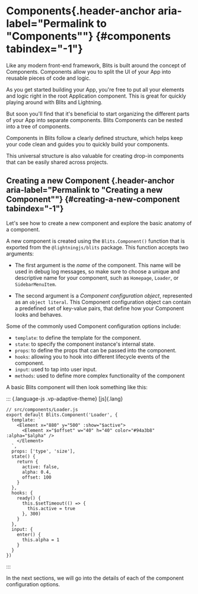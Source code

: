 # Components [​](#components){.header-anchor aria-label="Permalink to \"Components\""} {#components tabindex="-1"}

Like any modern front-end framework, Blits is built around the concept
of Components. Components allow you to split the UI of your App into
reusable pieces of code and logic.

As you get started building your App, you\'re free to put all your
elements and logic right in the root Application component. This is
great for quickly playing around with Blits and Lightning.

But soon you\'ll find that it\'s beneficial to start organizing the
different parts of your App into separate components. Blits Components
can be nested into a tree of components.

Components in Blits follow a clearly defined structure, which helps keep
your code clean and guides you to quickly build your components.

This universal structure is also valuable for creating drop-in
components that can be easily shared across projects.

## Creating a new Component [​](#creating-a-new-component){.header-anchor aria-label="Permalink to \"Creating a new Component\""} {#creating-a-new-component tabindex="-1"}

Let\'s see how to create a new component and explore the basic anatomy
of a component.

A new component is created using the `Blits.Component()` function that
is exported from the `@lightningjs/blits` package. This function accepts
two arguments:

- The first argument is the *name* of the component. This name will be
  used in debug log messages, so make sure to choose a unique and
  descriptive name for your component, such as `Homepage`, `Loader`, or
  `SidebarMenuItem`.

- The second argument is a *Component configuration object*, represented
  as an `object literal`. This Component configuration object can
  contain a predefined set of key-value pairs, that define how your
  Component looks and behaves.

Some of the commonly used Component configuration options include:

- `template`: to define the template for the component.
- `state`: to specify the component instance\'s internal state.
- `props`: to define the props that can be passed into the component.
- `hooks`: allowing you to hook into different lifecycle events of the
  component.
- `input`: used to tap into user input.
- `methods`: used to define more complex functionality of the component

A basic Blits component will then look something like this:

::: {.language-js .vp-adaptive-theme}
[js]{.lang}

``` {.shiki .shiki-themes .github-light .github-dark .vp-code tabindex="0"}
// src/components/Loader.js
export default Blits.Component('Loader', {
  template: `
    <Element x="880" y="500" :show="$active">
      <Element x="$offset" w="40" h="40" color="#94a3b8" :alpha="$alpha" />
    </Element>
  `,
  props: ['type', 'size'],
  state() {
    return {
      active: false,
      alpha: 0.4,
      offset: 100
    }
  },
  hooks: {
    ready() {
      this.$setTimeout(() => {
        this.active = true
      }, 300)
    }
  },
  input: {
    enter() {
      this.alpha = 1
    }
  }
})
```
:::

In the next sections, we will go into the details of each of the
component configuration options.
